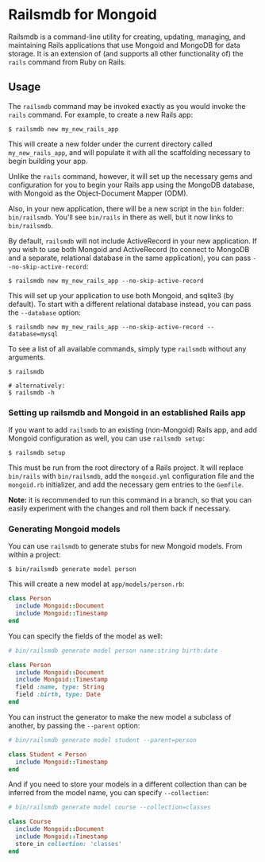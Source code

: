 # Railsmdb for Mongoid

Railsmdb is a command-line utility for creating, updating, managing,
and maintaining Rails applications that use Mongoid and MongoDB for data storage. It is an extension of (and supports all other functionality of) the `rails` command from Ruby on Rails.


## Usage

The `railsmdb` command may be invoked exactly as you would invoke the `rails` command. For example, to create a new Rails app:

```
$ railsmdb new my_new_rails_app
```

This will create a new folder under the current directory called `my_new_rails_app`, and will populate it with all the scaffolding necessary to begin building your app.

Unlike the `rails` command, however, it will set up the necessary gems and configuration for you to begin your Rails app using the MongoDB database, with Mongoid as the Object-Document Mapper (ODM).

Also, in your new application, there will be a new script in the `bin` folder: `bin/railsmdb`. You'll see `bin/rails` in there as well, but it now links to `bin/railsmdb`.

By default, `railsmdb` will not include ActiveRecord in your new application. If you wish to use both Mongoid and ActiveRecord (to connect to MongoDB and a separate, relational database in the same application), you can pass `--no-skip-active-record`:

```
$ railsmdb new my_new_rails_app --no-skip-active-record
```

This will set up your application to use both Mongoid, and sqlite3 (by default). To start with a different relational database instead, you can pass the `--database` option:

```
$ railsmdb new my_new_rails_app --no-skip-active-record --database=mysql
```

To see a list of all available commands, simply type `railsmdb` without any arguments.

```
$ railsmdb

# alternatively:
$ railsmdb -h
```


### Setting up railsmdb and Mongoid in an established Rails app

If you want to add `railsmdb` to an existing (non-Mongoid) Rails app, and add Mongoid configuration as well, you can use `railsmdb setup`:

```
$ railsmdb setup
```

This must be run from the root directory of a Rails project. It will replace `bin/rails` with `bin/railsmdb`, add the `mongoid.yml` configuration file and the `mongoid.rb` initializer, and add the necessary gem entries to the `Gemfile`.

**Note:** it is recommended to run this command in a branch, so that you can easily experiment with the changes and roll them back if necessary.


### Generating Mongoid models

You can use `railsmdb` to generate stubs for new Mongoid models. From within a project:

```
$ bin/railsmdb generate model person
```

This will create a new model at `app/models/person.rb`:

```ruby
class Person
  include Mongoid::Document
  include Mongoid::Timestamp
end
```

You can specify the fields of the model as well:

```ruby
# bin/railsmdb generate model person name:string birth:date

class Person
  include Mongoid::Document
  include Mongoid::Timestamp
  field :name, type: String
  field :birth, type: Date
end
```

You can instruct the generator to make the new model a subclass of another, by passing the `--parent` option:

```ruby
# bin/railsmdb generate model student --parent=person

class Student < Person
  include Mongoid::Timestamp
end
```

And if you need to store your models in a different collection than can be inferred from the model name, you can specify `--collection`:

```ruby
# bin/railsmdb generate model course --collection=classes

class Course
  include Mongoid::Document
  include Mongoid::Timestamp
  store_in collection: 'classes'
end
```

